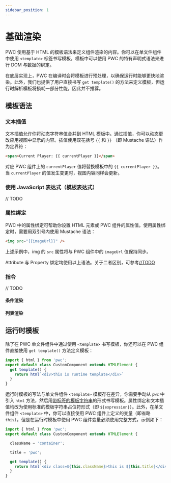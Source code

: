 ```yaml
---
sidebar_position: 1
---
```


# 基础渲染

PWC 使用基于 HTML 的模板语法来定义组件渲染的内容。你可以在单文件组件中使用 `<template>` 标签书写模板，模板中可以使用 PWC 的特有声明式语法来进行 DOM 与数据的绑定。

在底层实现上，PWC 在编译时会将模板进行预处理，以确保运行时能够更快地渲染。此外，我们也提供了用户直接书写 `get template()` 的方法来定义模板，但运行时解析模板将损耗一部分性能，因此并不推荐。

## 模板语法

### 文本插值

文本插值允许你将动态字符串值合并到 HTML 模板中。通过插值，你可以动态更改应用视图中显示的内容。插值使用双花括号 `{{` 和 `}}` （即 Mustache 语法）作为定界符：

```html
<span>Current Player: {{ currentPlayer }}</span>
```

对应 PWC 组件上的 `currentPlayer` 值将替换模板中的 `{{ currentPlayer }}`。当 `currentPlayer` 的值发生变更时，视图内容同样会更新。

### 使用 JavaScript 表达式（模板表达式）

// TODO

### 属性绑定

PWC 中的属性绑定可帮助你设置 HTML 元素或 PWC 组件的属性值。使用属性绑定时，需要用双引号内使用 Mustache 语法：

```html
<img src="{{imageUrl}}" />
```

上述示例中，img 的 `src` 属性将与 PWC 组件中的 `imageUrl` 值保持同步。

Attribute 与 Property 绑定均使用以上语法。关于二者区别，可参考[//TODO](./reactive)

### 指令

// TODO

#### 条件渲染

#### 列表渲染

## 运行时模板

除了在 PWC 单文件组件中通过使用 `<template>` 书写模板，你还可以在 PWC 组件直接使用 `get template()` 方法定义模板：

```js
import { html } from 'pwc';
export default class CustomComponent extends HTMLElement {
  get template() {
    return html`<div>this is runtime template</div>`
  }
}
```

运行时模板的写法与单文件组件 `<template>` 模板存在差异，你需要手动从 `pwc` 中引入 `html` 方法，然后用[带标签的模板字符串](https://developer.mozilla.org/en-US/docs/Web/JavaScript/Reference/Template_literals#tagged_templates)的形式书写模板。属性绑定和文本插值均改为使用标准的模板字符串占位符形式（即 `${expression}`）。此外，在单文件组件 `<template>` 中，你可以直接使用 PWC 组件上定义的变量（即省略 `this`），但是在运行时模板中使用 PWC 组件变量必须使用完整方式，示例如下：

```js
import { html } from 'pwc';
export default class CustomComponent extends HTMLElement {

  className = 'container';

  title = 'pwc';

  get template() {
    return html`<div class=${this.className}>this is ${this.title}</div>`
  }
}
```

